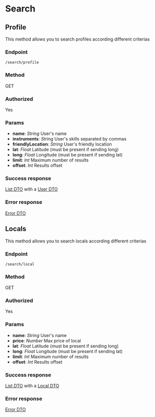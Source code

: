 # Search

## Profile

This method allows you to search profiles according different criterias

### Endpoint

`/search/profile`

### Method

GET

### Authorized

Yes

### Params

- **name**: _String_ User's name
- **instruments**: _String_ User's skills separated by commas
- **friendlyLocation**: _String_ User's friendly location
- **lat**: _Float_ Latitude (must be present if sending long)
- **long**: _Float_ Longitude (must be present if sending lat)
- **limit**: _Int_ Maximum number of results
- **offset**: _Int_ Results offset

### Success response

[List DTO](./DTO/list.md) with a [User DTO](./DTO/user.md)

### Error response

[Error DTO](./DTO/error.md)

## Locals

This method allows you to search locals according different criterias

### Endpoint

`/search/local`

### Method

GET

### Authorized

Yes

### Params

- **name**: _String_ User's name
- **price**: _Number_ Max price of local
- **lat**: _Float_ Latitude (must be present if sending long)
- **long**: _Float_ Longitude (must be present if sending lat)
- **limit**: _Int_ Maximum number of results
- **offset**: _Int_ Results offset

### Success response

[List DTO](./DTO/list.md) with a [Local DTO](./DTO/local.md)

### Error response

[Error DTO](./DTO/error.md)
